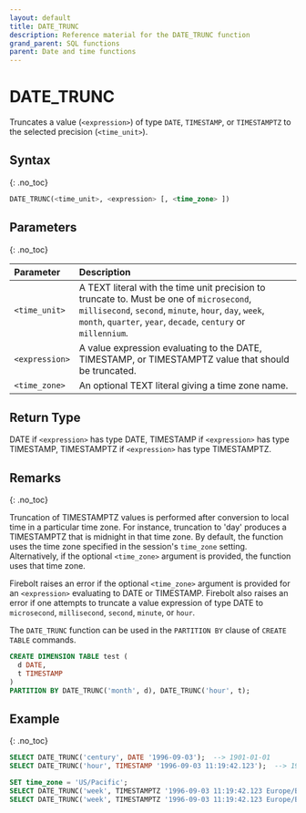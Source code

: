```yaml
---
layout: default
title: DATE_TRUNC
description: Reference material for the DATE_TRUNC function
grand_parent: SQL functions
parent: Date and time functions
---
```


# DATE_TRUNC

Truncates a value (`<expression>`) of type `DATE`, `TIMESTAMP`, or `TIMESTAMPTZ` to the selected precision (`<time_unit>`).

## Syntax
{: .no_toc}

```sql
DATE_TRUNC(<time_unit>, <expression> [, <time_zone> ])
```

## Parameters
{: .no_toc}

| Parameter      | Description                                                                                                                                                                                                          |
| :------------- | :------------------------------------------------------------------------------------------------------------------------------------------------------------------------------------------------------------------- |
| `<time_unit>`  | A TEXT literal with the time unit precision to truncate to. Must be one of `microsecond`, `millisecond`, `second`, `minute`, `hour`, `day`, `week`, `month`, `quarter`, `year`, `decade`, `century` or `millennium`. |
| `<expression>` | A value expression evaluating to the DATE, TIMESTAMP, or TIMESTAMPTZ value that should be truncated.                                                                                                                 |
| `<time_zone>`  | An optional TEXT literal giving a time zone name.                                                                                                                                                                    |

## Return Type

DATE if `<expression>` has type DATE, TIMESTAMP if `<expression>` has type TIMESTAMP, TIMESTAMPTZ if `<expression>` has type TIMESTAMPTZ.

## Remarks
{: .no_toc}

Truncation of TIMESTAMPTZ values is performed after conversion to local time in a particular time zone.
For instance, truncation to 'day' produces a TIMESTAMPTZ that is midnight in that time zone.
By default, the function uses the time zone specified in the session's `time_zone` setting.
Alternatively, if the optional `<time_zone>` argument is provided, the function uses that time zone.

Firebolt raises an error if the optional `<time_zone>` argument is provided for an `<expression>` evaluating to DATE or TIMESTAMP.
Firebolt also raises an error if one attempts to truncate a value expression of type DATE to `microsecond`, `millisecond`, `second`, `minute`, or `hour`.

The `DATE_TRUNC` function can be used in the `PARTITION BY` clause of `CREATE TABLE` commands.

```sql
CREATE DIMENSION TABLE test (
  d DATE,
  t TIMESTAMP
)
PARTITION BY DATE_TRUNC('month', d), DATE_TRUNC('hour', t);
```

## Example
{: .no_toc}

```sql
SELECT DATE_TRUNC('century', DATE '1996-09-03');  --> 1901-01-01
SELECT DATE_TRUNC('hour', TIMESTAMP '1996-09-03 11:19:42.123');  --> 1996-09-03 11:00:00

SET time_zone = 'US/Pacific';
SELECT DATE_TRUNC('week', TIMESTAMPTZ '1996-09-03 11:19:42.123 Europe/Berlin');  --> 1996-09-02 00:00:00-07
SELECT DATE_TRUNC('week', TIMESTAMPTZ '1996-09-03 11:19:42.123 Europe/Berlin', 'Europe/Berlin');  --> 1996-09-01 15:00:00-07
```
